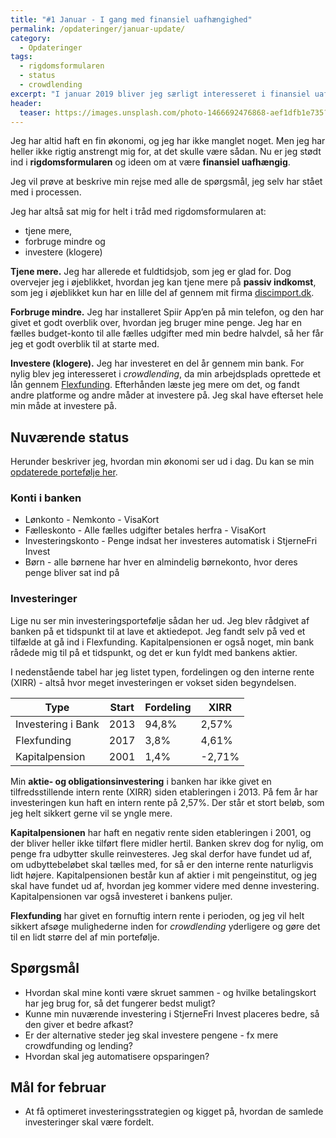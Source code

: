 ```yaml
---
title: "#1 Januar - I gang med finansiel uafhængighed"
permalink: /opdateringer/januar-update/
category:
  - Opdateringer
tags:
  - rigdomsformularen
  - status
  - crowdlending
excerpt: "I januar 2019 bliver jeg særligt interesseret i finansiel uafhængighed. Status på investeringer, crowdfunding og crowdlending status på rejsen mod FIRE."
header:
  teaser: https://images.unsplash.com/photo-1466692476868-aef1dfb1e735?ixlib=rb-1.2.1&ixid=eyJhcHBfaWQiOjEyMDd9&auto=format&fit=crop&w=400&q=5
---
```


Jeg har altid haft en fin økonomi, og jeg har ikke manglet noget. Men jeg har heller ikke rigtig anstrengt mig for, at det skulle være sådan. Nu er jeg stødt ind i **rigdomsformularen** og ideen om at være **finansiel uafhængig**.

Jeg vil prøve at beskrive min rejse med alle de spørgsmål, jeg selv har stået med i processen.

Jeg har altså sat mig for helt i tråd med rigdomsformularen at:

- tjene mere,
- forbruge mindre og
- investere (klogere)

**Tjene mere.** Jeg har allerede et fuldtidsjob, som jeg er glad for. Dog overvejer jeg i øjeblikket, hvordan jeg kan tjene mere på **passiv indkomst**, som jeg i øjeblikket kun har en lille del af gennem mit firma [discimport.dk](http://discimport.dk).

**Forbruge mindre.** Jeg har installeret Spiir App’en på min telefon, og den har givet et godt overblik over, hvordan jeg bruger mine penge. Jeg har en fælles budget-konto til alle fælles udgifter med min bedre halvdel, så her får jeg et godt overblik til at starte med.

**Investere (klogere).** Jeg har investeret en del år gennem min bank. For nylig blev jeg interesseret i _crowdlending_, da min arbejdsplads oprettede et lån gennem [Flexfunding](/platform/flexfunding/). Efterhånden læste jeg mere om det, og fandt andre platforme og andre måder at investere på. Jeg skal have efterset hele min måde at investere på.

## Nuværende status

Herunder beskriver jeg, hvordan min økonomi ser ud i dag. Du kan se min [opdaterede portefølje her](/portfolio/).

### Konti i banken

- Lønkonto - Nemkonto - VisaKort
- Fælleskonto - Alle fælles udgifter betales herfra - VisaKort
- Investeringskonto - Penge indsat her investeres automatisk i StjerneFri Invest
- Børn - alle børnene har hver en almindelig børnekonto, hvor deres penge bliver sat ind på

### Investeringer

Lige nu ser min investeringsportefølje sådan her ud. Jeg blev rådgivet af banken på et tidspunkt til at lave et aktiedepot. Jeg fandt selv på ved et tilfælde at gå ind i Flexfunding. Kapitalpensionen er også noget, min bank rådede mig til på et tidspunkt, og det er kun fyldt med bankens aktier.

I nedenstående tabel har jeg listet typen, fordelingen og den interne rente (XIRR) - altså hvor meget investeringen er vokset siden begyndelsen.

| Type               | Start | Fordeling | XIRR   |
|--------------------|-------|-----------|--------|
| Investering i Bank | 2013  | 94,8%     | 2,57%  |
| Flexfunding        | 2017  | 3,8%      | 4,61%  |
| Kapitalpension     | 2001  | 1,4%      | -2,71% |

Min **aktie- og obligationsinvestering** i banken har ikke givet en tilfredsstillende intern rente (XIRR) siden etableringen i 2013. På fem år har investeringen kun haft en intern rente på 2,57%. Der står et stort beløb, som jeg helt sikkert gerne vil se yngle mere.

**Kapitalpensionen** har haft en negativ rente siden etableringen i 2001, og der bliver heller ikke tilført flere midler hertil. Banken skrev dog for nylig, om penge fra udbytter skulle reinvesteres. Jeg skal derfor have fundet ud af, om udbyttebeløbet skal tælles med, for så er den interne rente naturligvis lidt højere. Kapitalpensionen består kun af aktier i mit pengeinstitut, og jeg skal have fundet ud af, hvordan jeg kommer videre med denne investering. Kapitalpensionen var også investeret i bankens puljer.

**Flexfunding** har givet en fornuftig intern rente i perioden, og jeg vil helt sikkert afsøge mulighederne inden for _crowdlending_ yderligere og gøre det til en lidt større del af min portefølje.

## Spørgsmål

- Hvordan skal mine konti være skruet sammen - og hvilke betalingskort har jeg brug for, så det fungerer bedst muligt?
- Kunne min nuværende investering i StjerneFri Invest placeres bedre, så den giver et bedre afkast?
- Er der alternative steder jeg skal investere pengene - fx mere crowdfunding og lending?
- Hvordan skal jeg automatisere opsparingen?

## Mål for februar

- At få optimeret investeringsstrategien og kigget på, hvordan de samlede investeringer skal være fordelt.
